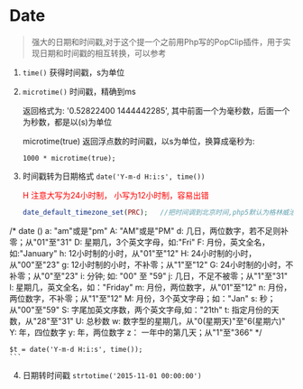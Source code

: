 # Date
> 强大的日期和时间戳,对于这个提一个之前用Php写的PopClip插件，用于实现日期和时间戳的相互转换，可以参考

1. `time()` 获得时间戳，s为单位

2. `microtime()`  时间戳，精确到ms

	返回格式为: '0.52822400 1444442285', 其中前面一个为毫秒数，后面一个为秒数，都是以(s)为单位
	
	microtime(true)  返回浮点数的时间戳，以s为单位，换算成毫秒为: 
	
	`1000 * microtime(true);`

3. 时间戳转为日期格式 `date('Y-m-d H:i:s', time())`

	<font color="red">H 注意大写为24小时制， 小写为12小时制，容易出错</font>

	```php
	date_default_timezone_set(PRC);   //把时间调到北京时间,php5默认为格林威治标准时间
/*
date ()
a:   "am"或是"pm" 
A:   "AM"或是"PM" 
d:   几日，两位数字，若不足则补零；从"01"至"31" 
D:    星期几，3个英文字母，如:"Fri" 
F:    月份，英文全名，如:"January" 
h:    12小时制的小时，从"01"至"12" 
H:    24小时制的小时，从"00"至"23" 
g:    12小时制的小时，不补零；从"1"至"12" 
G:    24小时制的小时，不补零；从"0"至"23" 
i:	  分钟; 如: "00" 至 "59" 
j:    几日，不足不被零；从"1"至"31" 
l:    星期几，英文全名，如："Friday" 
m:    月份，两位数字，从"01"至"12" 
n:    月份，两位数字，不补零；从"1"至"12" 
M:    月份，3个英文字母；如："Jan" 
s:    秒；从"00"至"59" 
S:    字尾加英文序数，两个英文字母,如："21th" 
t:    指定月份的天数，从"28"至"31" 
U:    总秒数 
w:    数字型的星期几，从"0(星期天)"至"6(星期六)" 
Y:    年，四位数字 
y:    年，两位数字 
z： 一年中的第几天；从"1"至"366"
*/

	$t = date('Y-m-d H:i:s', time());
	```
	
4. 日期转时间戳 `strtotime('2015-11-01 00:00:00')`